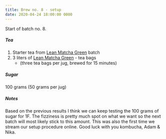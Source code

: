 ```yaml
---
title: Brew no. 8 - setup
date: 2020-04-24 18:00:00 0000
---
```


Start of batch no. 8.

##### Tea

1. Starter tea from [Lean Matcha Green](https://www.pukkaherbs.com/shop/organic-teas/lean-matcha-green/) batch
2. 3 liters of [Lean Matcha Green](https://www.pukkaherbs.com/shop/organic-teas/lean-matcha-green/) - tea bags
    * (three tea bags per jug, brewed for 15 minutes)

##### Sugar

100 grams (50 grams per jug)

##### Notes

Based on the previous results I think we can keep testing the 100 grams of
sugar for 1F. The fizziness is pretty much spot on what we want so the next
batch will most likely stick to this amount. This was also the first time
we stream our setup procedure online. Good luck with you kombucha, Adam & Nika.